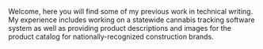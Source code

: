 
Welcome, here you will find some of my previous work in technical writing. My experience includes working on a statewide cannabis tracking software system as well as providing product descriptions and images for the product catalog for nationally-recognized construction brands. 

